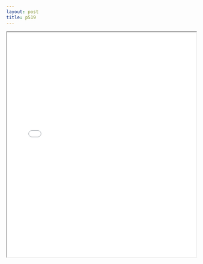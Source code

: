 ```yaml
---
layout: post
title: p519
---
```


<div class="pdf-container">
<iframe src="/ea/assets/pdfs/pub.n.ins/p519.pdf" height="600" width="100%" allowFullScreen="true"></iframe>
</div>

